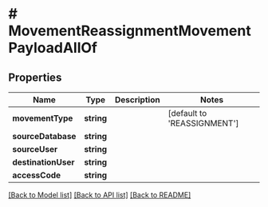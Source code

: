 # # MovementReassignmentMovementPayloadAllOf

## Properties

Name | Type | Description | Notes
------------ | ------------- | ------------- | -------------
**movementType** | **string** |  | [default to 'REASSIGNMENT']
**sourceDatabase** | **string** |  | 
**sourceUser** | **string** |  | 
**destinationUser** | **string** |  | 
**accessCode** | **string** |  | 

[[Back to Model list]](../../README.md#documentation-for-models) [[Back to API list]](../../README.md#documentation-for-api-endpoints) [[Back to README]](../../README.md)


